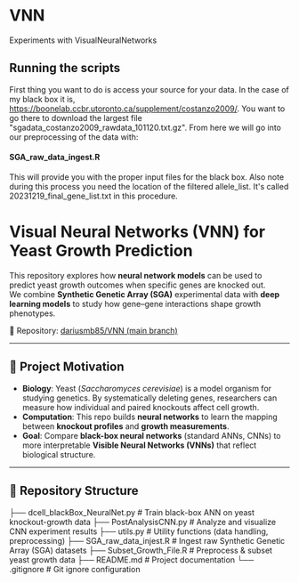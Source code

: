 # VNN
Experiments with VisualNeuralNetworks

## Running the scripts
First thing you want to do is access your source for your data. In the case of my black box it is, https://boonelab.ccbr.utoronto.ca/supplement/costanzo2009/. You want to go there to download the largest file "sgadata_costanzo2009_rawdata_101120.txt.gz". From here we will go into our preprocessing of the data with: 
#### SGA_raw_data_ingest.R

This will provide you with the proper input files for the black box. Also note during this process you need the location of the filtered allele_list. It's called 20231219_final_gene_list.txt in this procedure. 

# Visual Neural Networks (VNN) for Yeast Growth Prediction

This repository explores how **neural network models** can be used to predict yeast growth outcomes when specific genes are knocked out.  
We combine **Synthetic Genetic Array (SGA)** experimental data with **deep learning models** to study how gene–gene interactions shape growth phenotypes.  

📂 Repository: [dariusmb85/VNN (main branch)](https://github.com/dariusmb85/VNN/tree/main)

---

## 📌 Project Motivation

- **Biology**: Yeast (*Saccharomyces cerevisiae*) is a model organism for studying genetics. By systematically deleting genes, researchers can measure how individual and paired knockouts affect cell growth.  
- **Computation**: This repo builds **neural networks** to learn the mapping between **knockout profiles** and **growth measurements**.  
- **Goal**: Compare **black-box neural networks** (standard ANNs, CNNs) to more interpretable **Visible Neural Networks (VNNs)** that reflect biological structure.

---

## 📂 Repository Structure

├── dcell_blackBox_NeuralNet.py # Train black-box ANN on yeast knockout-growth data
├── PostAnalysisCNN.py # Analyze and visualize CNN experiment results
├── utils.py # Utility functions (data handling, preprocessing)
├── SGA_raw_data_injest.R # Ingest raw Synthetic Genetic Array (SGA) datasets
├── Subset_Growth_File.R # Preprocess & subset yeast growth data
├── README.md # Project documentation
└── .gitignore # Git ignore configuration

